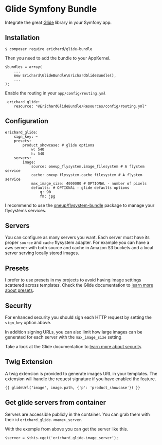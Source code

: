 Glide Symfony Bundle
====================

Integrate the great [Glide](http://glide.thephpleague.com/) library in your Symfony app.

Installation
------------

```
$ composer require erichard/glide-bundle
```

Then you need to add the bundle to your AppKernel.

```
$bundles = array(
    ...
    new Erichard\GlideBundle\ErichardGlideBundle(),
    ...
);
```

Enable the routing in your `app/config/routing.yml`

```
_erichard_glide:
    resource: "@ErichardGlideBundle/Resources/config/routing.yml"
```

Configuration
-------------

```
erichard_glide:
    sign_key: ~
    presets:
        product_showcase: # glide options
            w: 540
            h: 540
    servers:
        image:
            source: oneup_flysystem.image_filesystem # A flystem service
            cache: oneup_flysystem.cache_filesystem # A flystem service
            max_image_size: 4000000 # OPTIONAL - number of pixels
            defaults: # OPTIONAL - glide defaults options
                q: 90
                fm: jpg

```

I recommend to use the [oneup/flysystem-bundle](https://github.com/1up-lab/OneupFlysystemBundle) package to manage your flysystems services.

Servers
-------

You can configure as many servers you want. Each server must have its proper `source` and `cache` flysystem adapter. For example you can have a aws server with both source and cache in Amazon S3 buckets and a local server serving locally stored images.

Presets
-------

I prefer to use presets in my projects to avoid having image settings scattered across templates. Check the Glide documentation to [learn more about presets](http://glide.thephpleague.com/1.0/config/defaults-and-presets/).

Security
--------

For enhanced security you should sign each HTTP request by setting the `sign_key` option above.

In addition signing URLs, you can also limit how large images can be generated for each server with the `max_image_size` setting.

Take a look at the Glide documentation to [learn more about security](http://glide.thephpleague.com/1.0/config/security/).

Twig Extension
--------------

A twig extension is provided to generate images URL in your templates. The extension will handle the request signature if you have enabled the feature.

```
{{ glideUrl('image', image.path, {'p': 'product_showcase'}) }}
```

Get glide servers from container
--------------------------------

Servers are accessible publicly in the container. You can grab them with their id `erichard_glide.<name>_server`.

With the exemple from above you can get the server like this.

```
$server = $this->get('erichard_glide.image_server');
```
